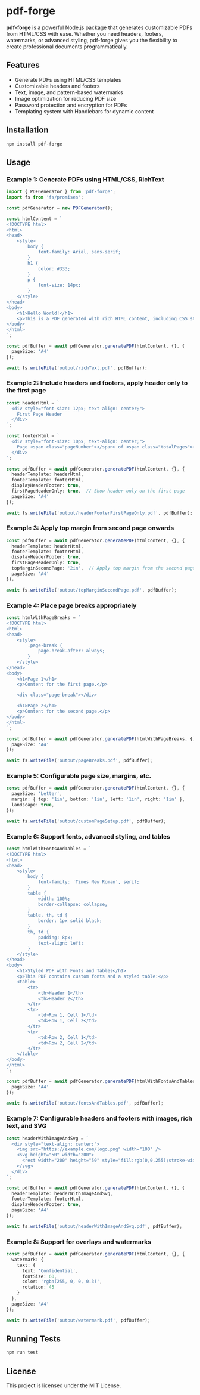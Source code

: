 # pdf-forge

**pdf-forge** is a powerful Node.js package that generates customizable PDFs from HTML/CSS with ease. Whether you need headers, footers, watermarks, or advanced styling, pdf-forge gives you the flexibility to create professional documents programmatically.

## Features
- Generate PDFs using HTML/CSS templates
- Customizable headers and footers
- Text, image, and pattern-based watermarks
- Image optimization for reducing PDF size
- Password protection and encryption for PDFs
- Templating system with Handlebars for dynamic content

## Installation

```bash
npm install pdf-forge
```

## Usage

### Example 1: Generate PDFs using HTML/CSS, RichText

```typescript
import { PDFGenerator } from 'pdf-forge';
import fs from 'fs/promises';

const pdfGenerator = new PDFGenerator();

const htmlContent = `
<!DOCTYPE html>
<html>
<head>
    <style>
        body {
            font-family: Arial, sans-serif;
        }
        h1 {
            color: #333;
        }
        p {
            font-size: 14px;
        }
    </style>
</head>
<body>
    <h1>Hello World!</h1>
    <p>This is a PDF generated with rich HTML content, including CSS styling.</p>
</body>
</html>
`;

const pdfBuffer = await pdfGenerator.generatePDF(htmlContent, {}, {
  pageSize: 'A4'
});

await fs.writeFile('output/richText.pdf', pdfBuffer);
```

### Example 2: Include headers and footers, apply header only to the first page

```typescript
const headerHtml = `
  <div style="font-size: 12px; text-align: center;">
    First Page Header
  </div>
`;

const footerHtml = `
  <div style="font-size: 10px; text-align: center;">
    Page <span class="pageNumber"></span> of <span class="totalPages"></span>
  </div>
`;

const pdfBuffer = await pdfGenerator.generatePDF(htmlContent, {}, {
  headerTemplate: headerHtml,
  footerTemplate: footerHtml,
  displayHeaderFooter: true,
  firstPageHeaderOnly: true,  // Show header only on the first page
  pageSize: 'A4'
});

await fs.writeFile('output/headerFooterFirstPageOnly.pdf', pdfBuffer);
```

### Example 3: Apply top margin from second page onwards

```typescript
const pdfBuffer = await pdfGenerator.generatePDF(htmlContent, {}, {
  headerTemplate: headerHtml,
  footerTemplate: footerHtml,
  displayHeaderFooter: true,
  firstPageHeaderOnly: true,
  topMarginSecondPage: '2in',  // Apply top margin from the second page onwards
  pageSize: 'A4'
});

await fs.writeFile('output/topMarginSecondPage.pdf', pdfBuffer);
```

### Example 4: Place page breaks appropriately

```typescript
const htmlWithPageBreaks = `
<!DOCTYPE html>
<html>
<head>
    <style>
        .page-break {
            page-break-after: always;
        }
    </style>
</head>
<body>
    <h1>Page 1</h1>
    <p>Content for the first page.</p>

    <div class="page-break"></div>

    <h1>Page 2</h1>
    <p>Content for the second page.</p>
</body>
</html>
`;

const pdfBuffer = await pdfGenerator.generatePDF(htmlWithPageBreaks, {}, {
  pageSize: 'A4'
});

await fs.writeFile('output/pageBreaks.pdf', pdfBuffer);
```

### Example 5: Configurable page size, margins, etc.

```typescript
const pdfBuffer = await pdfGenerator.generatePDF(htmlContent, {}, {
  pageSize: 'Letter',
  margin: { top: '1in', bottom: '1in', left: '1in', right: '1in' },
  landscape: true,
});

await fs.writeFile('output/customPageSetup.pdf', pdfBuffer);
```

### Example 6: Support fonts, advanced styling, and tables

```typescript
const htmlWithFontsAndTables = `
<!DOCTYPE html>
<html>
<head>
    <style>
        body {
            font-family: 'Times New Roman', serif;
        }
        table {
            width: 100%;
            border-collapse: collapse;
        }
        table, th, td {
            border: 1px solid black;
        }
        th, td {
            padding: 8px;
            text-align: left;
        }
    </style>
</head>
<body>
    <h1>Styled PDF with Fonts and Tables</h1>
    <p>This PDF contains custom fonts and a styled table:</p>
    <table>
        <tr>
            <th>Header 1</th>
            <th>Header 2</th>
        </tr>
        <tr>
            <td>Row 1, Cell 1</td>
            <td>Row 1, Cell 2</td>
        </tr>
        <tr>
            <td>Row 2, Cell 1</td>
            <td>Row 2, Cell 2</td>
        </tr>
    </table>
</body>
</html>
`;

const pdfBuffer = await pdfGenerator.generatePDF(htmlWithFontsAndTables, {}, {
  pageSize: 'A4'
});

await fs.writeFile('output/fontsAndTables.pdf', pdfBuffer);
```

### Example 7: Configurable headers and footers with images, rich text, and SVG

```typescript
const headerWithImageAndSvg = `
  <div style="text-align: center;">
    <img src="https://example.com/logo.png" width="100" />
    <svg height="50" width="200">
      <rect width="200" height="50" style="fill:rgb(0,0,255);stroke-width:1;stroke:rgb(0,0,0)" />
    </svg>
  </div>
`;

const pdfBuffer = await pdfGenerator.generatePDF(htmlContent, {}, {
  headerTemplate: headerWithImageAndSvg,
  footerTemplate: footerHtml,
  displayHeaderFooter: true,
  pageSize: 'A4'
});

await fs.writeFile('output/headerWithImageAndSvg.pdf', pdfBuffer);
```

### Example 8: Support for overlays and watermarks

```typescript
const pdfBuffer = await pdfGenerator.generatePDF(htmlContent, {}, {
  watermark: {
    text: {
      text: 'Confidential',
      fontSize: 60,
      color: 'rgba(255, 0, 0, 0.3)',
      rotation: 45
    }
  },
  pageSize: 'A4'
});

await fs.writeFile('output/watermark.pdf', pdfBuffer);
```

## Running Tests

```bash
npm run test
```

## License

This project is licensed under the MIT License.

